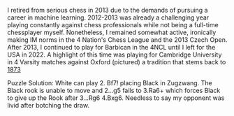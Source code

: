 I retired from serious chess in 2013 due to the demands of pursuing a career in machine learning. 2012-2013 was already a challenging year playing constantly against chess professionals 
while not being a full-time chessplayer myself. Nonetheless, I remained somewhat active, ironically making IM norms in the 4 Nation's Chess League and the 2013 Czech Open. After 2013, I continued
to play for Barbican in the 4NCL until I left for the USA in 2022. A highlight of this time was playing for Cambridge University in 4 Varsity matches against Oxford (pictured) a tradition that stems back to
[1873](https://www.saund.co.uk/britbase/varsitychess.html)

Puzzle Solution: White can play 2. Bf7! placing Black in Zugzwang. The Black rook is unable to move and 2...g5 fails to 3.Ra6+ which forces Black to give up the Rook after 3...Rg6 4.Bxg6. Needless to say my 
opponent was livid after botching the draw.
